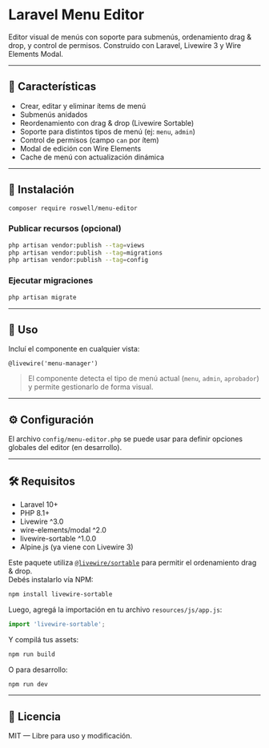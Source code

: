 # Laravel Menu Editor

Editor visual de menús con soporte para submenús, ordenamiento drag & drop, y control de permisos. Construido con Laravel, Livewire 3 y Wire Elements Modal.

---

## 🚀 Características

- Crear, editar y eliminar ítems de menú
- Submenús anidados
- Reordenamiento con drag & drop (Livewire Sortable)
- Soporte para distintos tipos de menú (ej: `menu`, `admin`)
- Control de permisos (campo `can` por ítem)
- Modal de edición con Wire Elements
- Cache de menú con actualización dinámica

---

## 📆 Instalación

```bash
composer require roswell/menu-editor
```

### Publicar recursos (opcional)

```bash
php artisan vendor:publish --tag=views
php artisan vendor:publish --tag=migrations
php artisan vendor:publish --tag=config
```

### Ejecutar migraciones

```bash
php artisan migrate
```

---

## 🧹 Uso

Incluí el componente en cualquier vista:

```blade
@livewire('menu-manager')
```

> El componente detecta el tipo de menú actual (`menu`, `admin`, `aprobador`) y permite gestionarlo de forma visual.

---

## ⚙ Configuración

El archivo `config/menu-editor.php` se puede usar para definir opciones globales del editor (en desarrollo).

---

## 🛠 Requisitos

- Laravel 10+
- PHP 8.1+
- Livewire ^3.0
- wire-elements/modal ^2.0
- livewire-sortable ^1.0.0
- Alpine.js (ya viene con Livewire 3)

Este paquete utiliza [`@livewire/sortable`](https://github.com/livewire/sortable) para permitir el ordenamiento drag & drop.  
Debés instalarlo vía NPM:

```bash
npm install livewire-sortable
```

Luego, agregá la importación en tu archivo `resources/js/app.js`:

```js
import 'livewire-sortable';
```

Y compilá tus assets:

```bash
npm run build
```

O para desarrollo:

```bash
npm run dev
```

---

## 📄 Licencia

MIT — Libre para uso y modificación.

